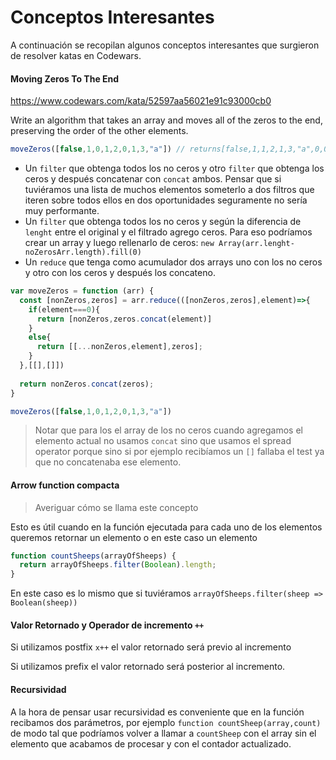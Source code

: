 # Conceptos Interesantes

A continuación se recopilan algunos conceptos interesantes que surgieron de resolver katas en Codewars.



#### **Moving Zeros To The End**

https://www.codewars.com/kata/52597aa56021e91c93000cb0

Write an algorithm that takes an array and moves all of the zeros to the end, preserving the order of the other elements.

```javascript
moveZeros([false,1,0,1,2,0,1,3,"a"]) // returns[false,1,1,2,1,3,"a",0,0]
```

* Un `filter` que obtenga todos los no ceros y otro `filter` que obtenga los ceros y después concatenar con `concat` ambos. Pensar que si tuviéramos una lista de muchos elementos someterlo a dos filtros que iteren sobre todos ellos en dos oportunidades seguramente no sería muy performante.
* Un `filter` que obtenga todos los no ceros y según la diferencia de `lenght` entre el original y el filtrado agrego ceros. Para eso podríamos crear un array y luego rellenarlo de ceros: `new Array(arr.lenght-noZerosArr.length).fill(0)`
* Un `reduce` que tenga como acumulador dos arrays uno con los no ceros y otro con los ceros y después los concateno.

```javascript
var moveZeros = function (arr) {
  const [nonZeros,zeros] = arr.reduce(([nonZeros,zeros],element)=>{
    if(element===0){
      return [nonZeros,zeros.concat(element)]
    }
    else{
      return [[...nonZeros,element],zeros];
    }
  },[[],[]])
  
  return nonZeros.concat(zeros);
}

moveZeros([false,1,0,1,2,0,1,3,"a"])
```

> Notar que  para los el array de los no ceros cuando agregamos el elemento actual no usamos `concat` sino que usamos el spread operator porque sino si por ejemplo recibíamos un `[]` fallaba el test ya que no concatenaba ese elemento.



#### Arrow function compacta

> Averiguar cómo se llama este concepto

Esto es útil cuando en la función ejecutada para cada uno de los elementos queremos retornar un elemento o en este caso un elemento 

```js
function countSheeps(arrayOfSheeps) {
  return arrayOfSheeps.filter(Boolean).length;
}
```

En este caso es lo mismo que si tuviéramos `arrayOfSheeps.filter(sheep => Boolean(sheep))`



#### Valor Retornado y Operador de incremento `++`

Si utilizamos postfix `x++` el valor retornado será previo al incremento

Si utilizamos prefix el valor retornado será posterior al incremento.



#### Recursividad

A la hora de pensar usar recursividad es conveniente que en la función recibamos dos parámetros, por ejemplo `function countSheep(array,count)` de modo tal que podríamos volver a llamar a `countSheep` con el array sin el elemento que acabamos de procesar y con el contador actualizado.